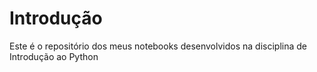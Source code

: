 # Introdução
Este é o repositório dos meus notebooks desenvolvidos na disciplina de Introdução ao Python

